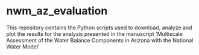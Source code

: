 # nwm_az_evaluation

This repository contains the Python scripts used to download, analyze and plot the results for the analysis presented in the manuscript 'Multiscale Assessment of the Water Balance Components 
in Arizona with the National Water Model'
